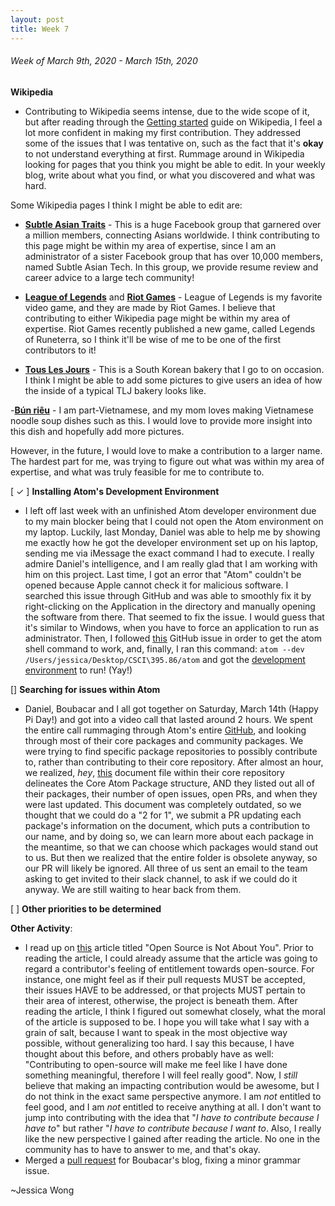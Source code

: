 ```yaml
---
layout: post
title: Week 7
---
```


###### Week of March 9th, 2020 - March 15th, 2020 

**Wikipedia**
- Contributing to Wikipedia seems intense, due to the wide scope of it, but after reading through the [Getting started](https://en.wikipedia.org/wiki/Wikipedia:Contributing_to_Wikipedia#Getting_started) guide on Wikipedia, I feel a lot more confident in making my first contribution. They addressed some of the issues that I was tentative on, such as the fact that it's **okay** to not understand everything at first.
Rummage around in Wikipedia looking for pages that you think you might be able to edit. In your weekly blog, write about what you find, or what you discovered and what was hard.

Some Wikipedia pages I think I might be able to edit are:
- [**Subtle Asian Traits**](https://en.wikipedia.org/wiki/Subtle_Asian_Traits) - This is a huge Facebook group that garnered over a million members, connecting Asians worldwide. I think contributing to this page might be within my area of expertise, since I am an administrator of a sister Facebook group that has over 10,000 members, named Subtle Asian Tech. In this group, we provide resume review and career advice to a large tech community!

- [**League of Legends**](https://en.wikipedia.org/wiki/League_of_Legends) and [**Riot Games**](https://en.wikipedia.org/wiki/Riot_Games) - League of Legends is my favorite video game, and they are made by Riot Games. I believe that contributing to either Wikipedia page might be within my area of expertise. Riot Games recently published a new game, called Legends of Runeterra, so I think it'll be wise of me to be one of the first contributors to it!

- [**Tous Les Jours**](https://en.wikipedia.org/wiki/Tous_Les_Jours) - This is a South Korean bakery that I go to on occasion. I think I might be able to add some pictures to give users an idea of how the inside of a typical TLJ bakery looks like.

-[**Bún riêu**](https://en.wikipedia.org/wiki/B%C3%BAn_ri%C3%AAu) - I am part-Vietnamese, and my mom loves making Vietnamese noodle soup dishes such as this. I would love to provide more insight into this dish and hopefully add more pictures. 

However, in the future, I would love to make a contribution to a larger name. The hardest part for me, was trying to figure out what was within my area of expertise, and what was truly feasible for me to contribute to.

[ ✓ ] **Installing Atom's Development Environment** 
-  I left off last week with an unfinished Atom developer environment due to my main blocker being that I could not open the Atom environment on my laptop. Luckily, last Monday, Daniel was able to help me by showing me exactly how he got the developer environment set up on his laptop, sending me via iMessage the exact command I had to execute. I really admire Daniel's intelligence, and I am really glad that I am working with him on this project. Last time, I got an error that "Atom" couldn't be opened because Apple cannot check it for malicious software. I searched this issue through GitHub and was able to smoothly fix it by right-clicking on the Application in the directory and manually opening the software from there. That seemed to fix the issue. I would guess that it's similar to Windows, when you have to force an application to run as administrator. Then, I followed [this](https://github.com/dwyl/start-here/issues/19) GitHub issue in order to get the atom shell command to work, and, finally, I ran this command: ```atom --dev /Users/jessica/Desktop/CSCI\395.86/atom``` and got the [development environment](https://i.imgur.com/CgqfTs2.png) to run! (Yay!)

[] **Searching for issues within Atom**
- Daniel, Boubacar and I all got together on Saturday, March 14th (Happy Pi Day!) and got into a video call that lasted around 2 hours. We spent the entire call rummaging through Atom's entire [GitHub](https://github.com/atom), and looking through most of their core packages and community packages. We were trying to find specific package repositories to possibly contribute to, rather than contributing to their core repository. After almost an hour, we realized, *hey*, [this](https://github.com/atom/atom/blob/master/docs/rfcs/003-consolidate-core-packages.md) document file within their core repository delineates the Core Atom Package structure, AND they listed out all of their packages, their number of open issues, open PRs, and when they were last updated. This document was completely outdated, so we thought that we could do a "2 for 1", we submit a PR updating each package's information on the document, which puts a contribution to our name, and by doing so, we can learn more about each package in the meantime, so that we can choose which packages would stand out to us. But then we realized that the entire folder is obsolete anyway, so our PR will likely be ignored. All three of us sent an email to the team asking to get invited to their slack channel, to ask if we could do it anyway. We are still waiting to hear back from them.

[ ] **Other priorities to be determined**

**Other Activity**: 
- I read up on [this](https://gist.github.com/richhickey/1563cddea1002958f96e7ba9519972d9) article titled "Open Source is Not About You". Prior to reading the article, I could already assume that the article was going to regard a contributor's feeling of entitlement towards open-source. For instance, one might feel as if their pull requests MUST be accepted, their issues HAVE to be addressed, or that projects MUST pertain to their area of interest, otherwise, the project is beneath them. After reading the article, I think I figured out somewhat closely, what the moral of the article is supposed to be. I hope you will take what I say with a grain of salt, because I want to speak in the most objective way possible, without generalizing too hard. I say this because, I have thought about this before, and others probably have as well: "Contributing to open-source will make me feel like I have done something meaningful, therefore I will feel really good". Now, I *still* believe that making an impacting contribution would be awesome, but I do not think in the exact same perspective anymore. I am *not* entitled to feel good, and I am *not* entitled to receive anything at all. I don't want to jump into contributing with the idea that "*I have to contribute because I have to*" but rather "*I have to contribute because I want to*. Also, I really like the new perspective I gained after reading the article. No one in the community has to have to answer to me, and that's okay. 
- Merged a [pull request](https://github.com/hunter-college-ossd-spr-2020/boubascript-weekly/pull/2) for Boubacar's blog, fixing a minor grammar issue.

~Jessica Wong